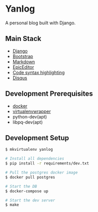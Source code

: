 # Yanlog

A personal blog built with Django.

## Main Stack

+ [Django](https://www.djangoproject.com/)
+ [Bootstrap](http://getbootstrap.com/)
+ [Markdown](https://github.com/trentm/python-markdown2)
+ [EpicEditor](http://epiceditor.com/)
+ [Code syntax highlighting](https://github.com/trentm/python-markdown2/wiki/fenced-code-blocks)
+ [Disqus](https://disqus.com/)


## Development Prerequisites

+ [docker](https://www.docker.com/)
+ [virtualenvwrapper](https://virtualenvwrapper.readthedocs.org/en/latest/)
+ python-dev(apt)
+ libpq-dev(apt)


## Development Setup

```bash
$ mkvirtualenv yanlog

# Install all dependencies
$ pip install -r requirements/dev.txt

# Pull the postgres docker image
$ docker pull postgres

# Start the DB
$ docker-compose up

# Start the dev server
$ make


```
